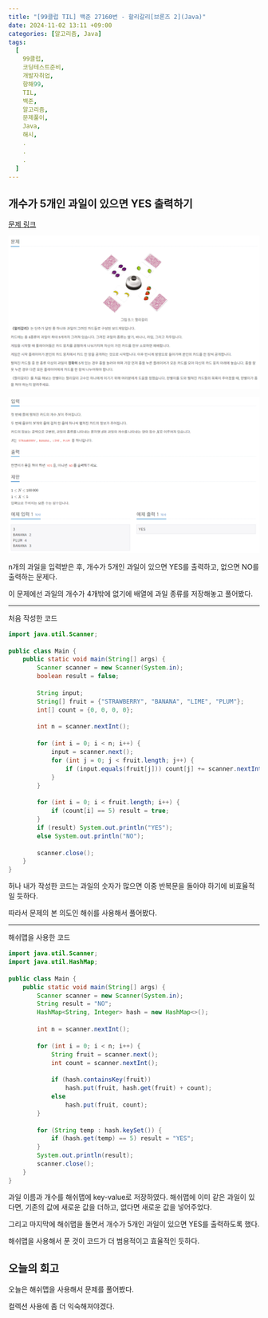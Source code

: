 ```yaml
---
title: "[99클럽 TIL] 백준 27160번 - 할리갈리[브론즈 2](Java)"
date: 2024-11-02 13:11 +09:00
categories: [알고리즘, Java]
tags:
  [
    99클럽,
    코딩테스트준비,
    개발자취업,
    항해99,
    TIL,
    백준,
    알고리즘,
    문제풀이,
    Java,
    해시,
    .
    .
    .
  ]
---
```


## 개수가 5개인 과일이 있으면 YES 출력하기

[문제 링크](https://www.acmicpc.net/problem/27160)

![문제 설명](https://github.com/jungi0531/images/blob/main/algorithm_99club_06_01.png?raw=true)

![문제 설명](https://github.com/jungi0531/images/blob/main/algorithm_99club_06_02.png?raw=true)

n개의 과일을 입력받은 후, 개수가 5개인 과일이 있으면 YES를 출력하고, 없으면 NO를 출력하는 문제다.

이 문제에선 과일의 개수가 4개밖에 없기에 배열에 과일 종류를 저장해놓고 풀어봤다.

---

처음 작성한 코드

```java
import java.util.Scanner;

public class Main {
    public static void main(String[] args) {
        Scanner scanner = new Scanner(System.in);
        boolean result = false;

        String input;
        String[] fruit = {"STRAWBERRY", "BANANA", "LIME", "PLUM"};
        int[] count = {0, 0, 0, 0};

        int n = scanner.nextInt();

        for (int i = 0; i < n; i++) {
            input = scanner.next();
            for (int j = 0; j < fruit.length; j++) {
                if (input.equals(fruit[j])) count[j] += scanner.nextInt();
            }
        }

        for (int i = 0; i < fruit.length; i++) {
            if (count[i] == 5) result = true;
        }
        if (result) System.out.println("YES");
        else System.out.println("NO");

        scanner.close();
    }
}
```

허나 내가 작성한 코드는 과일의 숫자가 많으면 이중 반복문을 돌아야 하기에 비효율적일 듯하다.

따라서 문제의 본 의도인 해쉬를 사용해서 풀어봤다.

---

해쉬맵을 사용한 코드

```java
import java.util.Scanner;
import java.util.HashMap;

public class Main {
    public static void main(String[] args) {
        Scanner scanner = new Scanner(System.in);
        String result = "NO";
        HashMap<String, Integer> hash = new HashMap<>();

        int n = scanner.nextInt();

        for (int i = 0; i < n; i++) {
            String fruit = scanner.next();
            int count = scanner.nextInt();

            if (hash.containsKey(fruit))
                hash.put(fruit, hash.get(fruit) + count);
            else
                hash.put(fruit, count);
        }

        for (String temp : hash.keySet()) {
            if (hash.get(temp) == 5) result = "YES";
        }
        System.out.println(result);
        scanner.close();
    }
}
```

과일 이름과 개수를 해쉬맵에 key-value로 저장하였다. 해쉬맵에 이미 같은 과일이 있다면, 기존의 값에 새로운 값을 더하고, 없다면 새로운 값을 넣어주었다.

그리고 마지막에 해쉬맵을 돌면서 개수가 5개인 과일이 있으면 YES를 출력하도록 했다.

해쉬맵을 사용해서 푼 것이 코드가 더 범용적이고 효율적인 듯하다.

## 오늘의 회고

오늘은 해쉬맵을 사용해서 문제를 풀어봤다. 

컬렉션 사용에 좀 더 익숙해져야겠다.